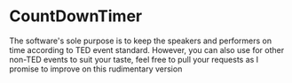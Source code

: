 # CountDownTimer
The software's sole purpose is to keep the speakers and performers on time according to TED event standard.
However, you can also use for other non-TED events to suit your taste, feel free to pull your requests as I promise to improve on this rudimentary version

